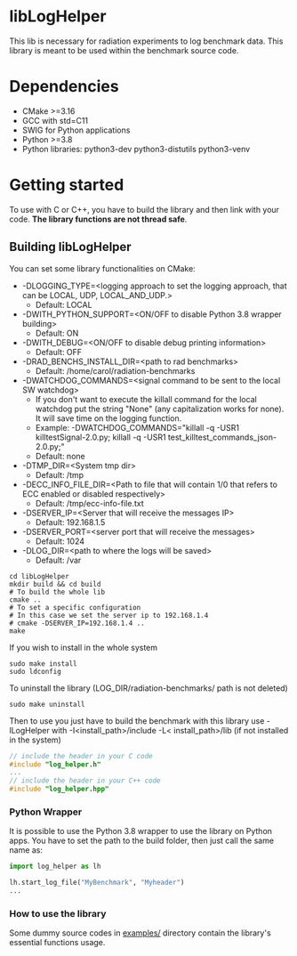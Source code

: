 # libLogHelper

This lib is necessary for radiation experiments to log benchmark data. This library is meant to be used within the
benchmark source code.

# Dependencies

- CMake >=3.16
- GCC with std=C11
- SWIG for Python applications
- Python >=3.8
- Python libraries: python3-dev python3-distutils python3-venv

# Getting started

To use with C or C++, you have to build the library and then link with your code. **The library functions are not thread
safe**.

## Building libLogHelper

You can set some library functionalities on CMake:

- -DLOGGING_TYPE=\<logging approach to set the logging approach, that can be LOCAL, UDP, LOCAL_AND_UDP.\>
  - Default: LOCAL
- -DWITH_PYTHON_SUPPORT=\<ON/OFF to disable Python 3.8 wrapper building\>
  - Default: ON
- -DWITH_DEBUG=\<ON/OFF to disable debug printing information\>
  - Default: OFF
- -DRAD_BENCHS_INSTALL_DIR=\<path to rad benchmarks\>
  - Default: /home/carol/radiation-benchmarks
- -DWATCHDOG_COMMANDS=\<signal command to be sent to the local SW watchdog\>
  - If you don't want to execute the killall command for the local watchdog put the string "None" (any capitalization works for none). It will save time on the logging function. 
  - Example: -DWATCHDOG_COMMANDS="killall -q -USR1 killtestSignal-2.0.py; killall -q -USR1 test_killtest_commands_json-2.0.py;"
  - Default: none
- -DTMP_DIR=\<System tmp dir\> 
  - Default: /tmp
- -DECC_INFO_FILE_DIR=\<Path to file that will contain 1/0 that refers to ECC 
enabled or disabled respectively\>
  - Default: /tmp/ecc-info-file.txt
- -DSERVER_IP=\<Server that will receive the messages IP\>
  - Default: 192.168.1.5
- -DSERVER_PORT=\<server port that will receive the messages\>
  - Default: 1024
- -DLOG_DIR=\<path to where the logs will be saved\>
  - Default: /var
```shell
cd libLogHelper
mkdir build && cd build
# To build the whole lib
cmake ..
# To set a specific configuration
# In this case we set the server ip to 192.168.1.4
# cmake -DSERVER_IP=192.168.1.4 ..
make
```

If you wish to install in the whole system

```shell
sudo make install
sudo ldconfig
```

To uninstall the library (LOG_DIR/radiation-benchmarks/ path is not deleted)

```shell
sudo make uninstall
```

Then to use you just have to build the benchmark with this library use -lLogHelper with -I<install_path>/include -L<
install_path>/lib
(if not installed in the system)

```C
// include the header in your C code
#include "log_helper.h"
...
// include the header in your C++ code
#include "log_helper.hpp"
```

### Python Wrapper

It is possible to use the Python 3.8 wrapper to use the library on Python apps. You have to set the path to the build
folder, then just call the same name as:

```python
import log_helper as lh

lh.start_log_file("MyBenchmark", "Myheader")
...
```

### How to use the library

Some dummy source codes in [examples/](https://github.com/radhelper/libLogHelper/tree/main/examples) directory contain the library's essential functions usage.

